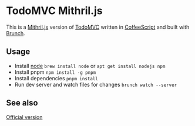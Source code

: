# TodoMVC Mithril.js

This is a [Mithril.js](https://mithril.js.org/) version of [TodoMVC](http://todomvc.com/) written in [CoffeeScript](http://coffeescript.org/) and built with [Brunch](http://brunch.io).

## Usage

- Install [node](https://nodejs.org/en/) `brew install node` or `apt get install nodejs npm`
- Install pnpm `npm install -g pnpm`
- Install dependencies `pnpm install`
- Run dev server and watch files for changes `brunch watch --server`

## See also

[Official version](https://github.com/MithrilJS/mithril.js/tree/next/examples/todomvc)
